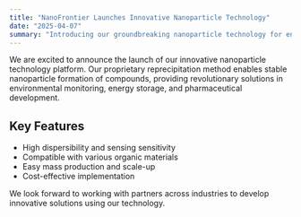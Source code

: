 ```yaml
---
title: "NanoFrontier Launches Innovative Nanoparticle Technology"
date: "2025-04-07"
summary: "Introducing our groundbreaking nanoparticle technology for environmental monitoring and energy storage solutions."
---
```


We are excited to announce the launch of our innovative nanoparticle technology platform. Our proprietary reprecipitation method enables stable nanoparticle formation of compounds, providing revolutionary solutions in environmental monitoring, energy storage, and pharmaceutical development.

## Key Features

- High dispersibility and sensing sensitivity
- Compatible with various organic materials
- Easy mass production and scale-up
- Cost-effective implementation

We look forward to working with partners across industries to develop innovative solutions using our technology. 